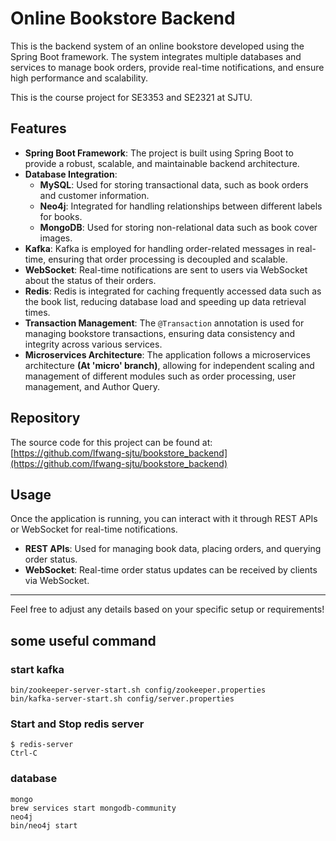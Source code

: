 # Online Bookstore Backend

This is the backend system of an online bookstore developed using the Spring Boot framework. The system integrates multiple databases and services to manage book orders, provide real-time notifications, and ensure high performance and scalability.

This is the course project for SE3353 and SE2321 at SJTU.

## Features

- **Spring Boot Framework**: The project is built using Spring Boot to provide a robust, scalable, and maintainable backend architecture.
- **Database Integration**:
    - **MySQL**: Used for storing transactional data, such as book orders and customer information.
    - **Neo4j**: Integrated for handling relationships between different labels for books.
    - **MongoDB**: Used for storing non-relational data such as book cover images.
- **Kafka**: Kafka is employed for handling order-related messages in real-time, ensuring that order processing is decoupled and scalable.
- **WebSocket**: Real-time notifications are sent to users via WebSocket about the status of their orders.
- **Redis**: Redis is integrated for caching frequently accessed data such as the book list, reducing database load and speeding up data retrieval times.
- **Transaction Management**: The `@Transaction` annotation is used for managing bookstore transactions, ensuring data consistency and integrity across various services.
- **Microservices Architecture**: The application follows a microservices architecture **(At 'micro' branch)**, allowing for independent scaling and management of different modules such as order processing, user management, and Author Query.

## Repository

The source code for this project can be found at:  
[https://github.com/lfwang-sjtu/bookstore_backend](https://github.com/lfwang-sjtu/bookstore_backend)

## Usage

Once the application is running, you can interact with it through REST APIs or WebSocket for real-time notifications.

- **REST APIs**: Used for managing book data, placing orders, and querying order status.
- **WebSocket**: Real-time order status updates can be received by clients via WebSocket.

---

Feel free to adjust any details based on your specific setup or requirements!


## some useful command

### start kafka
```
bin/zookeeper-server-start.sh config/zookeeper.properties
bin/kafka-server-start.sh config/server.properties
```

### Start and Stop redis server
```
$ redis-server
Ctrl-C
```

### database
```
mongo
brew services start mongodb-community
neo4j
bin/neo4j start 
```
